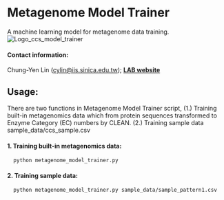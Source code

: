 # Metagenome Model Trainer
A machine learning model for metagenome data training.
![Logo_ccs_model_trainer](https://github.com/lsbnb/metagenome_model_trainer/assets/51230850/d9f25911-4574-4a27-8e2a-1edd56dcf3e7)

#### Contact information: 
Chung-Yen Lin (cylin@iis.sinica.edu.tw); [**LAB website**](http://eln.iis.sinica.edu.tw)

## Usage:

There are two functions in Metagenome Model Trainer script, (1.) Training built-in metagenomics data which from protein sequences transformed to Enzyme Category (EC) numbers by CLEAN. (2.) Training sample data sample_data/ccs_sample.csv

#### 1. Training built-in metagenomics data:
```
  python metagenome_model_trainer.py
```

#### 2. Training sample data:
```
  python metagenome_model_trainer.py sample_data/sample_pattern1.csv
```
